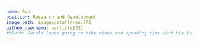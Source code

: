 ```yaml
---
name: Ron
position: Research and Development
image_path: images/staff/ron.JPG
github_username: particle1331
#blurb: Gerald loves going to bike rides and spending time with his family.
---
```

